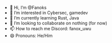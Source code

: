 - 👋 Hi, I’m @Fanoks
- 👀 I’m interested in Cybersec, gamedev
- 🌱 I’m currently learning Rust, Java
- 💞️ I’m looking to collaborate on nothing (for now)
- 📫 How to reach me Discord: fanox_uwu
- 😄 Pronouns: He/Him
